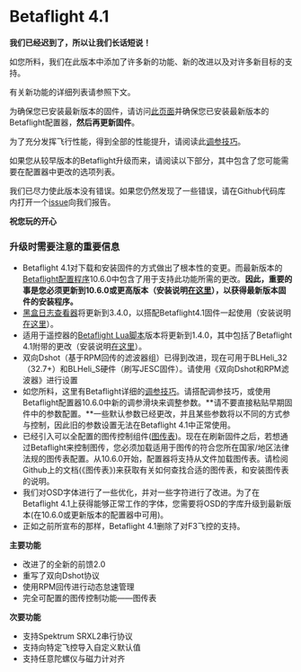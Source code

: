# Betaflight 4.1



**我们已经迟到了，所以让我们长话短说！**

如您所料，我们在此版本中添加了许多新的功能、新的改进以及对许多新目标的支持。

有关新功能的详细列表请参照下文。

为确保您已安装最新版本的固件，请访问[此页面](https://github.com/betaflight/betaflight-configurator/releases)并确保您已安装最新版本的Betaflight配置器，**然后再更新固件**。

为了充分发挥飞行性能，得到全部的性能提升，请阅读此[调参技巧](../tiao-can-ji-qiao/betaflight-4.1.md)。

如果您从较早版本的Betaflight升级而来，请阅读以下部分，其中包含了您可能需要在配置器中更改的选项列表。

我们已尽力使此版本没有错误。如果您仍然发现了一些错误，请在Github代码库内打开一个[issue](https://github.com/betaflight/betaflight/issues)向我们报告。

**祝您玩的开心**  


### **升级时需要注意的重要信息**

* Betaflight 4.1对下载和安装固件的方式做出了根本性的变更。而最新版本的[Betaflight配置程序](https://github.com/betaflight/betaflight-configurator/releases)10.6.0中包含了用于支持此功能所需的更改。**因此，重要的事是您必须更新到10.6.0或更高版本（安装说明**[**在这里**](https://github.com/betaflight/betaflight-configurator#installation)**），以获得最新版本固件的安装程序。**
* [黑盒日志查看器](https://github.com/betaflight/blackbox-log-viewer/releases)将更新到3.4.0，以搭配Betaflight4.1固件一起使用（安装说明[在这里](https://github.com/betaflight/blackbox-log-viewer#installation)）。
* 适用于遥控器的[Betaflight Lua脚本](https://github.com/betaflight/betaflight-tx-lua-scripts/releases)版本将更新到1.4.0，其中包括了Betaflight 4.1附带的更改（安装说明[在这里](https://github.com/betaflight/betaflight-tx-lua-scripts#installing)）。
* 双向Dshot（基于RPM回传的滤波器组）已得到改进，现在可用于BLHeli\_32（32.7+）和BLHeli\_S硬件（刷写JESC固件）。请使用《双向Dshot和RPM滤波器》进行设置
* 如您所料，这里有Betaflight详细的[调参技巧](../tiao-can-ji-qiao/betaflight-4.1.md)。请搭配调参技巧，或使用Betaflight配置器10.6.0中新的调参滑块来调整参数。**请不要直接粘贴早期固件中的参数配置。**一些默认参数已经更改，并且某些参数将以不同的方式参与控制，因此旧的参数设置无法在Betaflight 4.1中正常使用。
* 已经引入可以全配置的图传控制组件\([图传表](http://mp.weixin.qq.com/s?__biz=Mzg4OTAzNzM5MA==&mid=2247484653&idx=1&sn=1d0ad0e942dc6c72aa7544623f1832f7&chksm=cff0b3ccf8873adae06185c0715ed8dea7412f132eb56f2ce7c319aebd21f739b93a685b3ff5&scene=21#wechat_redirect)\)。现在在刷新固件之后，若想通过Betaflight来控制图传，您必须加载适用于图传的符合您所在国家/地区法律法规的图传表配置。从10.6.0开始，配置器将支持从文件加载图传表。请检阅Github上的文档\(《图传表》\)来获取有关如何查找合适的图传表，和安装图传表的说明。
* 我们对OSD字体进行了一些优化，并对一些字符进行了改进。为了在Betaflight 4.1上获得能够正常工作的字体，您需要将OSD的字库升级到最新版本\(在10.6.0或更新版本的配置器中可用\)。
* 正如之前所宣布的那样，Betaflight 4.1删除了对F3飞控的支持。

**主要功能**

* 改进了的全新的前馈2.0
* 重写了双向Dshot协议
* 使用RPM回传进行动态怠速管理
* 完全可配置的图传控制功能——图传表 

**次要功能**

* 支持Spektrum SRXL2串行协议
* 支持向特定飞控导入自定义默认值
* 支持任意陀螺仪与磁力计对齐

